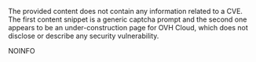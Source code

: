 The provided content does not contain any information related to a CVE. The first content snippet is a generic captcha prompt and the second one appears to be an under-construction page for OVH Cloud, which does not disclose or describe any security vulnerability.

NOINFO